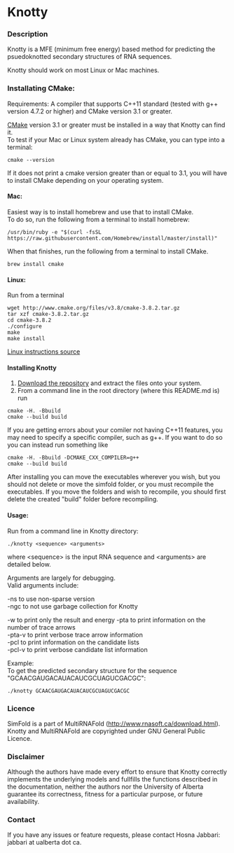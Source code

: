 # Knotty

### Description
Knotty is a MFE (minimum free energy) based method for predicting the psuedoknotted secondary structures of RNA sequences.    

Knotty should work on most Linux or Mac machines.
     
### Installating CMake:  
Requirements: A compiler that supports C++11 standard (tested with g++ version 4.7.2 or higher)  and CMake version 3.1 or greater.    

[CMake](https://cmake.org/install/) version 3.1 or greater must be installed in a way that Knotty can find it.    
To test if your Mac or Linux system already has CMake, you can type into a terminal:      
```
cmake --version
```
If it does not print a cmake version greater than or equal to 3.1, you will have to install CMake depending on your operating system.

#### Mac:    
Easiest way is to install homebrew and use that to install CMake.    
To do so, run the following from a terminal to install homebrew:      
```  
/usr/bin/ruby -e "$(curl -fsSL https://raw.githubusercontent.com/Homebrew/install/master/install)"   
```    
When that finishes, run the following from a terminal to install CMake.     
```   
brew install cmake   
``` 
#### Linux:    
Run from a terminal     
```
wget http://www.cmake.org/files/v3.8/cmake-3.8.2.tar.gz
tar xzf cmake-3.8.2.tar.gz
cd cmake-3.8.2
./configure
make
make install
```
[Linux instructions source](https://geeksww.com/tutorials/operating_systems/linux/installation/downloading_compiling_and_installing_cmake_on_linux.php)

#### Installing Knotty  
1. [Download the repository](https://github.com/HosnaJabbari/Knotty/archive/master.zip) and extract the files onto your system.
2. From a command line in the root directory (where this README.md is) run
```
cmake -H. -Bbuild
cmake --build build
```   
If you are getting errors about your comiler not having C++11 features, you may need to specify a specific compiler, such as g++.
If you want to do so you can instead run something like   
```
cmake -H. -Bbuild -DCMAKE_CXX_COMPILER=g++
cmake --build build
```   

After installing you can move the executables wherever you wish, but you should not delete or move the simfold folder, or you must recompile the executables.
If you move the folders and wish to recompile, you should first delete the created "build" folder before recompiling.

#### Usage: 
Run from a command line in Knotty directory:   
```
./knotty <sequence> <arguments>  
```
where \<sequence> is the input RNA sequence and \<arguments> are detailed below.

Arguments are largely for debugging.   
Valid arguments include:   

-ns to use non-sparse version  
-ngc to not use garbage collection for Knotty

-w to print only the result and energy
-pta to print information on the number of trace arrows  
-pta-v to print verbose trace arrow information  
-pcl to print information on the candidate lists  
-pcl-v to print verbose candidate list information  

Example:     
To get the predicted secondary structure for the sequence "GCAACGAUGACAUACAUCGCUAGUCGACGC":
```
./knotty GCAACGAUGACAUACAUCGCUAGUCGACGC
```

### Licence
SimFold is a part of MultiRNAFold (http://www.rnasoft.ca/download.html).     
Knotty and MultiRNAFold are copyrighted under GNU General Public Licence.

### Disclaimer
Although the authors have made every effort to ensure that Knotty correctly implements the underlying models and fullfills the functions described in the documentation, neither the authors nor the University of Alberta guarantee its correctness, fitness for a particular purpose, or future availability.

### Contact  
If you have any issues or feature requests, please contact Hosna Jabbari: jabbari at ualberta dot ca.
